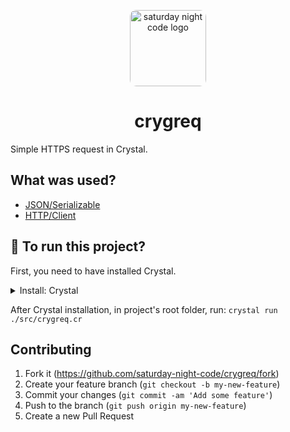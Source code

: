 <p align="center"><img src="https://avatars.githubusercontent.com/u/87999310" alt="saturday night code logo" width="122px" style="border-radius: 10px"/></p>

<h1 align="center">crygreq</h1>

Simple HTTPS request in Crystal.

## What was used?

- [JSON/Serializable](https://crystal-lang.org/api/1.1.1/JSON.html)
- [HTTP/Client](https://crystal-lang.org/api/1.1.1/HTTP/Client.html)

## :runner: To run this project?

First, you need to have installed Crystal.

<details>
  <summary>Install: Crystal</summary>

  For Debian/Ubuntu based system:

  1. `sudo apt-get update`
  2. Install Crystal: `curl https://dist.crystal-lang.org/apt/setup.sh | sudo bash` and `sudo apt-get install build-essential crystal`

  After installation, run: `crystal --version` to verify that it was correctly installed.
  
  For Windows 10:
  1. The Crystal compiler doesn’t run on Windows yet, but it can be used with WSL (use linux installation guide in this case).
</details>

After Crystal installation, in project's root folder, run: `crystal run ./src/crygreq.cr`

## Contributing

1. Fork it (<https://github.com/saturday-night-code/crygreq/fork>)
2. Create your feature branch (`git checkout -b my-new-feature`)
3. Commit your changes (`git commit -am 'Add some feature'`)
4. Push to the branch (`git push origin my-new-feature`)
5. Create a new Pull Request
